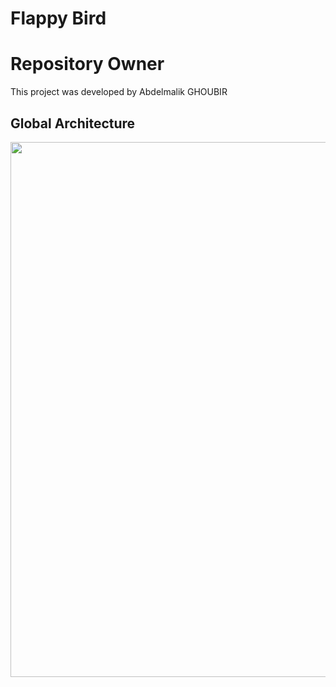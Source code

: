 # Flappy Bird

# Repository Owner
This project was developed by Abdelmalik GHOUBIR

## Global Architecture
<img src="./resources/img/demo.gif" width="856" >
